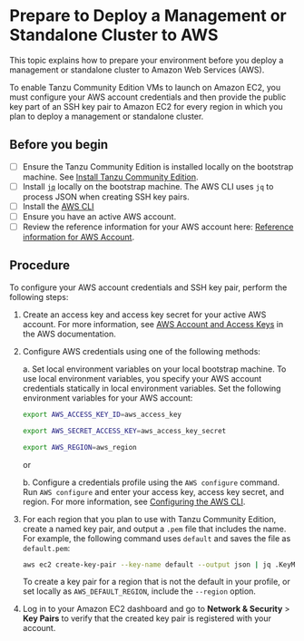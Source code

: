 # Prepare to Deploy a Management or Standalone Cluster to AWS

This topic explains how to prepare your environment before you deploy a management or standalone cluster to Amazon Web Services (AWS).

To enable Tanzu Community Edition VMs to launch on Amazon EC2, you must configure your AWS account credentials and then provide the public key part of an SSH key pair to Amazon EC2 for every region in which you plan to deploy a management or standalone cluster.

## Before you begin

* [ ] Ensure the Tanzu Community Edition is installed locally on the bootstrap machine. See [Install Tanzu Community Edition](cli-installation.md).
* [ ] Install [`jq`]( https://stedolan.github.io/jq/download/) locally on the bootstrap machine. The AWS CLI uses `jq` to process JSON when creating SSH key pairs.
* [ ] Install the [AWS CLI]( https://docs.aws.amazon.com/cli/latest/userguide/install-cliv2.html)
* [ ] Ensure you have an active AWS account.
* [ ] Review the reference information for your AWS account here: [Reference information for AWS Account](ref-aws.md).

## Procedure

To configure your AWS account credentials and SSH key pair, perform the following steps:

1. Create an access key and access key secret for your active AWS account. For more information, see
   [AWS Account and Access Keys](https://docs.aws.amazon.com/powershell/latest/userguide/pstools-appendix-sign-up.html) in the AWS documentation.

1. Configure AWS credentials using one of the following methods:

   a. Set local environment variables on your local bootstrap machine. To use local environment variables, you specify your AWS account credentials statically in local environment variables. Set the following environment variables for your AWS account:

   ```sh
   export AWS_ACCESS_KEY_ID=aws_access_key

   export AWS_SECRET_ACCESS_KEY=aws_access_key_secret

   export AWS_REGION=aws_region
   ```

   or

   b. Configure a credentials profile using the `AWS configure` command. Run `AWS configure` and enter your access key, access key secret, and region. For more information, see [Configuring the AWS CLI](https://docs.aws.amazon.com/cli/latest/userguide/cli-chap-configure.html).

1. For each region that you plan to use with Tanzu Community Edition, create a named key pair, and output a `.pem` file that includes the name. For example, the following command uses `default` and saves the file as `default.pem`:

   ```sh
   aws ec2 create-key-pair --key-name default --output json | jq .KeyMaterial -r > default.pem
   ```

   To create a key pair for a region that is not the default in your profile, or set locally as `AWS_DEFAULT_REGION`, include the `--region` option.

1. Log in to your Amazon EC2 dashboard and go to **Network & Security** > **Key Pairs** to verify that the created key pair is registered with your account.
